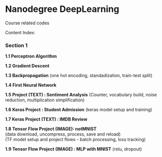 # Nanodegree DeepLearning
Course related codes

Content Index:

### Section 1
__1.1 Perceptron Algorithm__

__1.2 Gradient Descent__

__1.3 Backpropagation__ (one hot encoding, standadization, train-test split)

__1.4 First Neural Network__

__1.5 Project (TEXT) : Sentiment Analysis__ (Counter, vocabulary build, noise reduction, multiplication simplification)

__1.6 Keras Project : Student Admission__ (keras model setup and training)

__1.7 Keras Project (TEXT) : IMDB Review__

__1.8 Tensor Flow Project (IMAGE): notMNIST__   
(data download, uncompress, process, save and reload)  
(TF model setup and project flows - batch processing, loss tracking)  

__1.9 Tensor Flow Project (IMAGE) : MLP with MNIST__ (relu, dropout)
